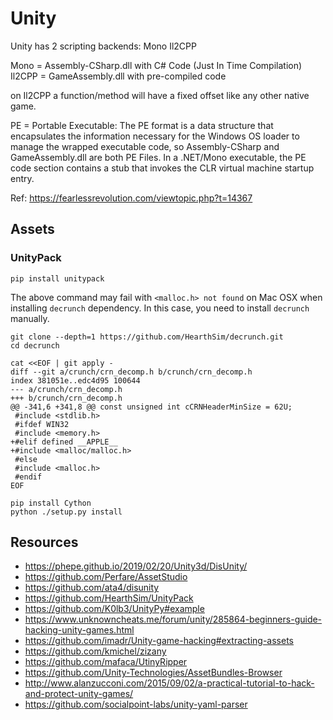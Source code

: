 # Unity

Unity has 2 scripting backends:
Mono
Il2CPP

Mono = Assembly-CSharp.dll with C# Code (Just In Time Compilation)
Il2CPP = GameAssembly.dll with pre-compiled code

on Il2CPP a function/method will have a fixed offset like any other native game.

PE = Portable Executable:
The PE format is a data structure that encapsulates the information necessary for the Windows OS loader to manage the wrapped executable code, so Assembly-CSharp and GameAssembly.dll are both PE Files.
In a .NET/Mono executable, the PE code section contains a stub that invokes the CLR virtual machine startup entry.

Ref: https://fearlessrevolution.com/viewtopic.php?t=14367

## Assets

### UnityPack

```
pip install unitypack
```

The above command may fail with `<malloc.h> not found` on Mac OSX when
installing `decrunch` dependency. In this case, you need to install `decrunch`
manually.

```
git clone --depth=1 https://github.com/HearthSim/decrunch.git
cd decrunch

cat <<EOF | git apply -
diff --git a/crunch/crn_decomp.h b/crunch/crn_decomp.h
index 381051e..edc4d95 100644
--- a/crunch/crn_decomp.h
+++ b/crunch/crn_decomp.h
@@ -341,6 +341,8 @@ const unsigned int cCRNHeaderMinSize = 62U;
 #include <stdlib.h>
 #ifdef WIN32
 #include <memory.h>
+#elif defined __APPLE__
+#include <malloc/malloc.h>
 #else
 #include <malloc.h>
 #endif
EOF

pip install Cython
python ./setup.py install
```

## Resources

* https://phepe.github.io/2019/02/20/Unity3d/DisUnity/
* https://github.com/Perfare/AssetStudio
* https://github.com/ata4/disunity
* https://github.com/HearthSim/UnityPack
* https://github.com/K0lb3/UnityPy#example
* https://www.unknowncheats.me/forum/unity/285864-beginners-guide-hacking-unity-games.html
* https://github.com/imadr/Unity-game-hacking#extracting-assets
* https://github.com/kmichel/zizany
* https://github.com/mafaca/UtinyRipper
* https://github.com/Unity-Technologies/AssetBundles-Browser
* http://www.alanzucconi.com/2015/09/02/a-practical-tutorial-to-hack-and-protect-unity-games/
* https://github.com/socialpoint-labs/unity-yaml-parser
